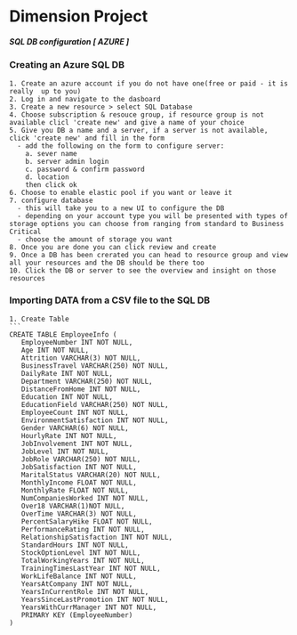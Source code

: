# Dimension Project




##### SQL DB configuration [ AZURE ]
### Creating an Azure SQL DB
    1. Create an azure account if you do not have one(free or paid - it is really  up to you)
    2. Log in and navigate to the dasboard 
    3. Create a new resource > select SQL Database
    4. Choose subscription & resouce group, if resource group is not available clicl 'create new' and give a name of your choice
    5. Give you DB a name and a server, if a server is not available, click 'create new' and fill in the form
      - add the following on the form to configure server:
        a. sever name
        b. server admin login
        c. password & confirm password
        d. location
        then click ok
    6. Choose to enable elastic pool if you want or leave it
    7. configure database
      - this will take you to a new UI to configure the DB 
      - depending on your account type you will be presented with types of storage options you can choose from ranging from standard to Business Critical
      - choose the amount of storage you want
    8. Once you are done you can click review and create
    9. Once a DB has been crerated you can head to resource group and view all your resources and the DB should be there too
    10. Click the DB or server to see the overview and insight on those resources
    
### Importing DATA from a CSV file to the SQL DB
    1. Create Table
    ```
    CREATE TABLE EmployeeInfo (
       EmployeeNumber INT NOT NULL,
       Age INT NOT NULL,
       Attrition VARCHAR(3) NOT NULL,
       BusinessTravel VARCHAR(250) NOT NULL,
       DailyRate INT NOT NULL,
       Department VARCHAR(250) NOT NULL,
       DistanceFromHome INT NOT NULL,
       Education INT NOT NULL,
       EducationField VARCHAR(250) NOT NULL,
       EmployeeCount INT NOT NULL,
       EnvironmentSatisfaction INT NOT NULL,
       Gender VARCHAR(6) NOT NULL,
       HourlyRate INT NOT NULL,
       JobInvolvement INT NOT NULL,
       JobLevel INT NOT NULL,
       JobRole VARCHAR(250) NOT NULL,
       JobSatisfaction INT NOT NULL,
       MaritalStatus VARCHAR(20) NOT NULL,
       MonthlyIncome FLOAT NOT NULL,
       MonthlyRate FLOAT NOT NULL,
       NumCompaniesWorked INT NOT NULL,
       Over18 VARCHAR(1)NOT NULL,
       OverTime VARCHAR(3) NOT NULL,
       PercentSalaryHike FLOAT NOT NULL,
       PerformanceRating INT NOT NULL,
       RelationshipSatisfaction INT NOT NULL,
       StandardHours INT NOT NULL,
       StockOptionLevel INT NOT NULL,
       TotalWorkingYears INT NOT NULL,
       TrainingTimesLastYear INT NOT NULL,
       WorkLifeBalance INT NOT NULL,
       YearsAtCompany INT NOT NULL,
       YearsInCurrentRole INT NOT NULL,
       YearsSinceLastPromotion INT NOT NULL,
       YearsWithCurrManager INT NOT NULL,
       PRIMARY KEY (EmployeeNumber) 
    )
```

